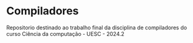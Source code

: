 # Compiladores
Repositorio destinado ao trabalho final da disciplina de compiladores do curso Ciência da computação - UESC - 2024.2
